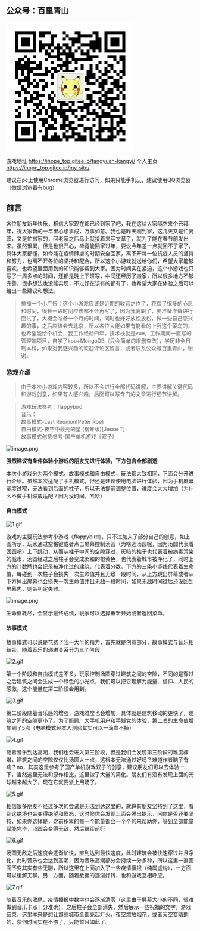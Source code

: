 ## 公众号：百里青山

![image.png](/public/img/gz.jpg)

游戏地址  https://ihope_top.gitee.io/tangyuan-kangyi/
个人主页  https://ihope_top.gitee.io/my-site/

建议在pc上使用Chrome浏览器进行访问，如果只能手机玩，建议使用QQ浏览器（微信浏览器有bug）
## 前言

各位朋友新年快乐，相信大家现在都已经到家了吧，我在这给大家隔空来个云拜年，祝大家新的一年里心想事成，万事如意。我也是昨天刚到家，这几天又是忙离职，又是忙搬家的，回老家之后马上就接着来写文章了，就为了能在春节前发出来。虽然很累，但是也很开心，毕竟能回家过年，要说今年差一点就回不了家了，具体大家都懂，如今能在疫情肆虐的时期安全回家，离不开每一位抗疫人员的坚持和努力，也离不开各位的坚持和配合，所以这个小游戏就送给你们，希望大家能够喜欢，也希望里面用到的知识能够帮到大家。因为时间实在紧迫，这个小游戏也只写了一周多点的时间，还都是晚上下班写，中间还经历了搬家，所以很多地方不够完善，很多想法也没能实现，不过好在该有的都有了，也希望大家在体验之后可以给出一些建议和想法。

> 插播一个小广告：这个小游戏应该是近期的收官之作了，花费了很多的心思和时间，很长一段时间应该都不会再写了，因为我离职了，要准备准备进行面试了，大概会准备一个月的时间，同时也好好放松放松，做一些自己感兴趣的事，之后应该会去北京，所以各位大佬如果有能看的上我这个菜鸟的，也希望能给个机会，我工作经验四年，技术栈就是vue，工作期间一直写的管理端项目，自学了koa+MongoDB（只会简单的增删查改），学历非全日制本科，如果对我感兴趣的欢迎评论区留言，或者联系公众号百里青山，谢谢。

### 游戏介绍

> 由于本次小游戏内容较多，所以不会进行全部代码讲解，主要讲解关键代码和游戏创意，如果有人感兴趣，后面可以写专门的文章进行细节讲解。

> 游戏玩法参考：flappybird <br>
> 音乐：<br>
> 故事模式-Last Reunion[Peter Roe] <br>
> 自由模式-夜空中最亮的星 (钢琴版)[Jesse T]<br>
> 故事模式创意参考-国产单机游戏《双子》


![image.png](https://p3-juejin.byteimg.com/tos-cn-i-k3u1fbpfcp/cd1a67f516714849ae3b5b920013bae4~tplv-k3u1fbpfcp-watermark.image?)

**强烈建议有条件体验小游戏的朋友先进行体验，下方包含全部剧透**

本次小游戏分为两个模式，故事模式和自由模式，玩法都大致相同，下面会分开进行介绍。虽然本次适配了手机模式，但还是建议使用电脑进行体验，因为手机屏幕宽度过窄，无法看到后面的柱子，所以无法提前调整位置，难度会大大增加（为什么不做手机缩放适配？因为没时间，哈哈）


#### 自由模式


![1.gif](https://p1-juejin.byteimg.com/tos-cn-i-k3u1fbpfcp/7be8272eca064be2abde9e435c94b141~tplv-k3u1fbpfcp-watermark.image?)

游戏的主要玩法参考小游戏《flappybird》，只不过加入了部分自己的创意，如上图所示，玩家通过空格键或者点击屏幕控制汤圆（为啥选汤圆呢，因为汤圆代表着团圆吧）上下跳动，从而从柱子中间的空隙穿过，灰暗的柱子也代表着被病毒污染的城市，汤圆经过之后柱子会变成柔和的橙黄色，也代表着城市被净化了，同时上方的计数牌也会记录被净化过的建筑，代表着分数。下方的三条小竖线代表着生命值，每碰到一次柱子会损失一次生命值并且无敌一段时间，从上方跳出屏幕或者从下方掉出屏幕也会损失一次生命值并且无敌一段时间，如果无敌时间过后还没回到屏幕内，则会判定失败。

![image.png](https://p9-juejin.byteimg.com/tos-cn-i-k3u1fbpfcp/1f2f4b89ebb941d7bb1cbc6c68b6de52~tplv-k3u1fbpfcp-watermark.image?)

生命值耗尽，会显示最终成绩，玩家可以选择重新开始或者返回菜单。

#### 故事模式

故事模式可以说是花费了我一大半的精力，首先就是创意部分，故事模式与音乐相结合，随着音乐的递进关系分为三个阶段

![2.gif](https://p6-juejin.byteimg.com/tos-cn-i-k3u1fbpfcp/253c1e0abaa7404ca93067f63e09f6ef~tplv-k3u1fbpfcp-watermark.image?)

第一个阶段和自由模式差不多，玩家控制汤圆穿过建筑之间的空隙，不同的是穿过之后建筑之间会生成一个绿色的小光点，我们可以把它理解为能量、信仰、人民的感激，这个能量在第三阶段会用到。


![3.gif](https://p9-juejin.byteimg.com/tos-cn-i-k3u1fbpfcp/d4793194ccf94e0ab2ea3a61aaf11515~tplv-k3u1fbpfcp-watermark.image?)

第二阶段随着音乐感的增强，游戏难度也会增加，具体就是建筑移动的更快了，建筑之间的空隙更小了。为了照顾广大手机用户和手残党的体验，第二关的生命值增加到了5点（电脑模式经本人测验其实可以一滴血不掉）


![4.gif](https://p3-juejin.byteimg.com/tos-cn-i-k3u1fbpfcp/516077b1b5d6478b907147d20406caa4~tplv-k3u1fbpfcp-watermark.image?)

随着音乐到达高潮，我们也会进入第三阶段，但是我们会发现第三阶段的难度骤增，建筑之间的空隙仅仅比汤圆大一点，这根本无法通过好吗？难道作者脑子有病？no，其实这里参考了国产单机游戏双子的创意，建议朋友们可以去体验一下，当然这里无法和原作相比，这里做了大量的简化。朋友们有没有发现上面的光球越来越大了，现在它就要派上用场了。

![5.gif](https://p9-juejin.byteimg.com/tos-cn-i-k3u1fbpfcp/75ee6124d13c448b8eabb66b226d4538~tplv-k3u1fbpfcp-watermark.image?)

相信很多朋友不经过多次的尝试是无法到达这里的，就算有朋友坚持到了这里，看到这绝境也会变得绝望和愤怒，这时候你会发现上面会弹出提示，问你是否还要坚持，如果你选择是，之前积累的每一个能量都会一个个的来帮助你，等到全部能量赋能完毕，汤圆会变得无敌，然后继续前行

![6.gif](https://p3-juejin.byteimg.com/tos-cn-i-k3u1fbpfcp/4ff270ae857446619497fa094022d6e3~tplv-k3u1fbpfcp-watermark.image?)

汤圆无敌之后速度会逐渐加快，直到达到最快速度，此时建筑会被快速穿过并且净化，此时音乐也会达到高潮，因为音乐高潮部分会持续一分多种，所以这里一直画面不变其实有些无聊，所以这里在上面加入了一些疫情播报（纯属虚构），一方面可以缓解无聊，另一方面，随着数据的逐渐好转，也和游戏互相呼应。


![7.gif](https://p3-juejin.byteimg.com/tos-cn-i-k3u1fbpfcp/cc0a5e6e54e24697bce5b81f1f8d53c7~tplv-k3u1fbpfcp-watermark.image?)

随着音乐的收尾，疫情播报中数字也会逐渐清零（这里由于屏幕大小的不同，很难做到音乐卡点十分准确），之后柱子会全部消失，然后展示一些祝福的文字，游戏结束，这里本来是想让那些城市全都亮起灯火，夜空燃放烟花，或者天空变晴朗的，奈何时间实在不够了，只能暂且如此了。